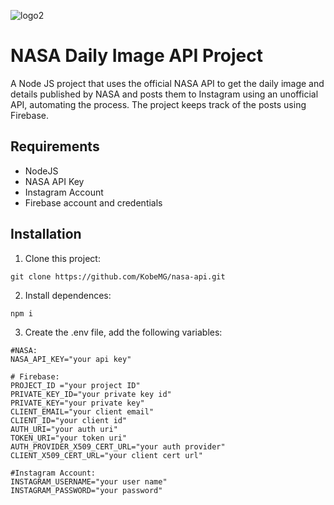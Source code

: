 ![logo2](https://i.imgur.com/wDcNK4H.jpg)
# NASA Daily Image API Project

A Node JS project that uses the official NASA API to get the daily image and details published by NASA and 
posts them to Instagram using an unofficial API, automating the process. The project keeps track of the posts using Firebase.

## Requirements
- NodeJS
- NASA API Key
- Instagram Account
- Firebase account and credentials

## Installation

1. Clone this project:
```
git clone https://github.com/KobeMG/nasa-api.git
```
2. Install dependences:
```
npm i
```

3. Create the .env file, add the following variables:

```
#NASA:
NASA_API_KEY="your api key"

# Firebase:
PROJECT_ID ="your project ID"
PRIVATE_KEY_ID="your private key id"
PRIVATE_KEY="your private key"
CLIENT_EMAIL="your client email"
CLIENT_ID="your client id"
AUTH_URI="your auth uri"
TOKEN_URI="your token uri"
AUTH_PROVIDER_X509_CERT_URL="your auth provider"
CLIENT_X509_CERT_URL="your client cert url"

#Instagram Account:
INSTAGRAM_USERNAME="your user name"
INSTAGRAM_PASSWORD="your password"

```
